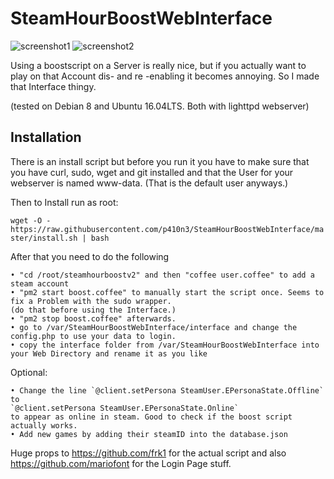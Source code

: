 # SteamHourBoostWebInterface
![screenshot1](https://i.imgur.com/PatdcsB.png)
![screenshot2](https://i.imgur.com/Mp8HUGB.png)

Using a boostscript on a Server is really nice, but if you actually want to play on that Account dis- and
re -enabling it becomes annoying. So I made that Interface thingy.

(tested on Debian 8 and Ubuntu 16.04LTS. Both with lighttpd webserver)

## Installation

There is an install script but before you run it you have to make sure that you have curl, sudo, wget and git installed and that the User for your webserver is named www-data. (That is the default user anyways.)

Then to Install run as root:

`wget -O - https://raw.githubusercontent.com/p410n3/SteamHourBoostWebInterface/master/install.sh | bash`

After that you need to do the following

    • "cd /root/steamhourboostv2" and then "coffee user.coffee" to add a steam account
    • "pm2 start boost.coffee" to manually start the script once. Seems to fix a Problem with the sudo wrapper. 
    (do that before using the Interface.)
    • "pm2 stop boost.coffee" afterwards.
    • go to /var/SteamHourBoostWebInterface/interface and change the config.php to use your data to login.
    • copy the interface folder from /var/SteamHourBoostWebInterface into your Web Directory and rename it as you like
    
Optional:

    • Change the line `@client.setPersona SteamUser.EPersonaState.Offline` to 
    `@client.setPersona SteamUser.EPersonaState.Online` 
    to appear as online in steam. Good to check if the boost script actually works. 
    • Add new games by adding their steamID into the database.json
    
Huge props to https://github.com/frk1 for the actual script and also https://github.com/mariofont for the Login Page stuff.
